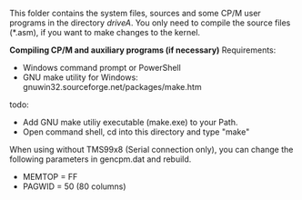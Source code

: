 This folder contains the system files, sources and some CP/M user programs in the directory *driveA*. You only need to compile the source files (*.asm), if you want to make changes to the kernel. 

**Compiling CP/M and auxiliary programs (if necessary)**
Requirements: 

 - Windows command prompt or PowerShell
 - GNU make utility for Windows: gnuwin32.sourceforge.net/packages/make.htm

todo:
- Add GNU make utiliy executable (make.exe) to your Path.
- Open command shell, cd into this directory and type "make"

When using without TMS99x8 (Serial connection only), you can change the following parameters in gencpm.dat and rebuild.
- MEMTOP   = FF  
- PAGWID   = 50  (80 columns)